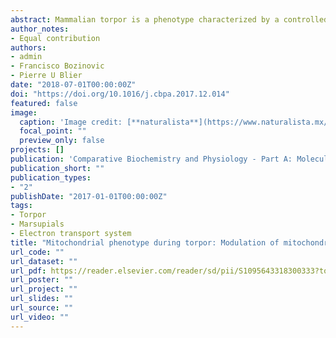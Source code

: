 ```yaml
---
abstract: Mammalian torpor is a phenotype characterized by a controlled decline of metabolic rate, generally followed by a reduction in body temperature. During arousal from torpor, both metabolic rate and body temperature rapidly returns to resting levels. Metabolic rate reduction experienced by torpid animals is triggered by active suppression of mitochondrial respiration, which is rapidly reversed during rewarming process. In this study, we analyzed the changes in the maximal activity of key enzymes related to electron transport system (complexes I, III and IV) in six tissues of torpid, arousing and euthermic Chilean mouse-opossums (*Thylamys elegans*). We observed higher maximal activities of complexes I and IV during torpor in brain, heart and liver, the most metabolically active organs in mammals. On the contrary, higher enzymatic activities of complexes III were observed during torpor in kidneys and lungs. Moreover, skeletal muscle was the only tissue without significant differences among stages in all complexes evaluated, suggesting no modulation of oxidative capacities of electron transport system components in this thermogenic tissue. In overall, our data suggest that complexes I and IV activity plays a major role in initiation and maintenance of metabolic suppression during torpor in Chilean mouse-opossum, whereas improvement of oxidative capacities in complex III might be critical to sustain metabolic machinery in organs that remains metabolically active during torpor.
author_notes:
- Equal contribution
authors:
- admin
- Francisco Bozinovic
- Pierre U Blier
date: "2018-07-01T00:00:00Z"
doi: "https://doi.org/10.1016/j.cbpa.2017.12.014"
featured: false
image:
  caption: 'Image credit: [**naturalista**](https://www.naturalista.mx/observations/68387896)'
  focal_point: ""
  preview_only: false
projects: []
publication: 'Comparative Biochemistry and Physiology - Part A: Molecular & Integrative Physiology. 221:7-14'
publication_short: ""
publication_types:
- "2"
publishDate: "2017-01-01T00:00:00Z"
tags:
- Torpor
- Marsupials
- Electron transport system
title: "Mitochondrial phenotype during torpor: Modulation of mitochondrial electron transport system in the Chilean mouse–opossum Thylamys elegans"
url_code: ""
url_dataset: ""
url_pdf: https://reader.elsevier.com/reader/sd/pii/S1095643318300333?token=67858656C2E49BB0368D7A50728D3C412AAFF2A17762C6E947C53960E266DBC640011567E636C1FC8B52E36DCAC14BB3&originRegion=eu-west-1&originCreation=20210916205607
url_poster: ""
url_project: ""
url_slides: ""
url_source: ""
url_video: ""
---
```




